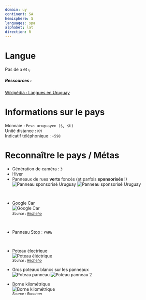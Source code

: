 ```yaml
---
domain: uy
continent: SA
hemisphere: S
languages: spa
alphabet: lat
direction: R
---
```


# Langue

Pas de `ã` et `ç`

##### Ressources :

[Wikipédia : Langues en Uruguay](https://fr.wikipedia.org/wiki/Langues_en_Uruguay)
<br/>

# Informations sur le pays

Monnaie : `Peso uruguayen ($, $U)`  
Unité distance : `KM`  
Indicatif téléphonique : `+598`

# Reconnaître le pays / Métas

- Génération de caméra : `3`
- Hiver
- Panneaux de rues **verts** foncés (et parfois **sponsorisés** !)  
  ![Panneau sponsorisé Uruguay](/images/countries/uy/panneau_pub.png)
  ![Panneau sponsorisé Uruguay](/images/countries/uy/panneau_pub2.png)
  
<br>

- Google Car  
  ![Google Car](/images/countries/uy/googlecar.jpg)  
  <small>*Source : [Redneho](https://docs.google.com/spreadsheets/d/1x7SfoMvNILkkzT8feYqgku0qaiI-UcVvC2YfPIIvG-g)*</small>

<br>

- Panneau Stop : `PARE`

<br>  

- Poteau électrique  
  ![Poteau éléctrique](/images/countries/uy/poteau_electrique.png)  
  <small>*Source : [Redneho](https://docs.google.com/spreadsheets/d/1x7SfoMvNILkkzT8feYqgku0qaiI-UcVvC2YfPIIvG-g)*</small>

- Gros poteaux blancs sur les panneaux  
  ![Poteau panneau](/images/countries/uy/poteau_panneau.png)
  ![Poteau panneau 2](/images/countries/uy/poteau_panneau2.png)

- Borne kilométrique  
  ![Borne kilométrique](/images/countries/uy/bornekmuruguay.png)  
  <small>*Source : Ronchon*</small>
